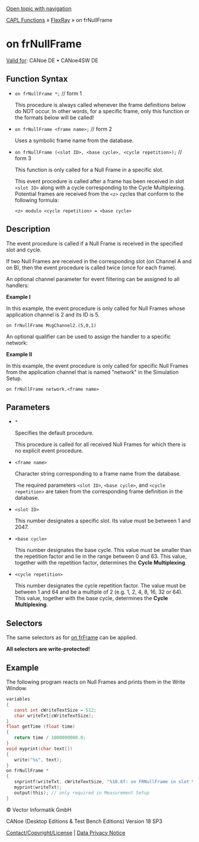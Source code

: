 [Open topic with navigation](../../../../../CANoeDEFamily.htm#Topics/CAPLFunctions/FlexRay/EventProcedures/CAPLfunctionOnFRNnullFrame.md)

[CAPL Functions](../../CAPLfunctions.md) » [FlexRay](../CAPLfunctionsFlexrayOverview.md) » on frNullFrame

# on frNullFrame

[Valid for](../../../Shared/FeatureAvailability.md): CANoe DE • CANoe4SW DE

## Function Syntax

- `on frNullFrame *;` // form 1

  This procedure is always called whenever the frame definitions below do NOT occur. In other words, for a specific frame, only this function or the formats below will be called!

- `on frNullFrame <frame name>;` // form 2

  Uses a symbolic frame name from the database.

- `on frNullFrame (<slot ID>, <base cycle>, <cycle repetition>);` // form 3

  This function is only called for a Null Frame in a specific slot.

  This event procedure is called after a frame has been received in slot `<slot ID>` along with a cycle corresponding to the Cycle Multiplexing. Potential frames are received from the `<z>` cycles that conform to the following formula:
  
  `<z> modulo <cycle repetition> = <base cycle>`

## Description

The event procedure is called if a Null Frame is received in the specified slot and cycle.

If two Null Frames are received in the corresponding slot (on Channel A and on B), then the event procedure is called twice (once for each frame).

An optional channel parameter for event filtering can be assigned to all handlers:

**Example I**

In this example, the event procedure is only called for Null Frames whose application channel is 2 and its ID is 5.

`on frNullFrame MsgChannel2.(5,0,1)`

An optional qualifier can be used to assign the handler to a specific network:

**Example II**

In this example, the event procedure is only called for specific Null Frames from the application channel that is named "network" in the Simulation Setup.

`on frNullFrame network.<frame name>`

## Parameters

- `*`

  Specifies the default procedure.

  This procedure is called for all received Null Frames for which there is no explicit event procedure.

- `<frame name>`

  Character string corresponding to a frame name from the database.

  The required parameters `<slot ID>`, `<base cycle>`, and `<cycle repetition>` are taken from the corresponding frame definition in the database.

- `<slot ID>`

  This number designates a specific slot. Its value must be between 1 and 2047.

- `<base cycle>`

  This number designates the base cycle. This value must be smaller than the repetition factor and lie in the range between 0 and 63. This value, together with the repetition factor, determines the **Cycle Multiplexing**.

- `<cycle repetition>`

  This number designates the cycle repetition factor. The value must be between 1 and 64 and be a multiple of 2 (e.g. 1, 2, 4, 8, 16, 32 or 64). This value, together with the base cycle, determines the **Cycle Multiplexing**.

## Selectors

The same selectors as for [on frFrame](CAPLfunctionOnFRFrame.md) can be applied.

**All selectors are write-protected!**

## Example

The following program reacts on Null Frames and prints them in the Write Window.

```c
variables
{
   const int cWriteTextSize = 512;
   char writeTxt[cWriteTextSize];
}
float getTime (float time)
{
   return time / 1000000000.0;
}
void myprint(char text[])
{
   write("%s", text);
}
on frNullFrame *
{
   snprintf(writeTxt, cWriteTextSize, "%10.6f: on FRNullFrame in slot %2d in cycle %2d on channel %2d with mask %d with Type %2d, Flags 0x%02x, Status 0x%02x, Simulated %d.", getTime(messageTimeNS(this)), this.FR_SlotID, this.FR_Cycle, (int)this.MsgChannel, this.FR_ChannelMask, this.Type, this.FR_Flags, this.FR_Status, this.Simulated);
   myprint(writeTxt);
   output(this); // only required in Measurement Setup
}
```

© Vector Informatik GmbH

CANoe (Desktop Editions & Test Bench Editions) Version 18 SP3

[Contact/Copyright/License](../../../Shared/ContactCopyrightLicense.md) | [Data Privacy Notice](https://www.vector.com/int/en/company/get-info/privacy-policy/)